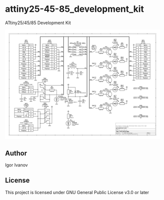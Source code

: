 # attiny25-45-85_development_kit

ATtiny25/45/85 Development Kit

![SCH](/main_board_S8S1/main_board_S8S1_sch.svg)

## Author

Igor Ivanov

## License

This project is licensed under GNU General Public License v3.0 or later
